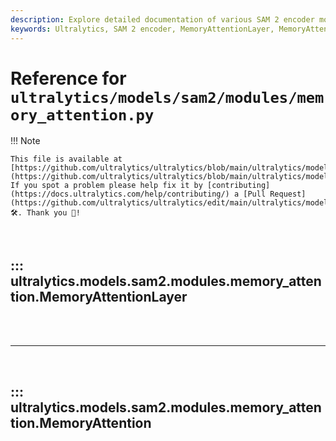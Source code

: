 ```yaml
---
description: Explore detailed documentation of various SAM 2 encoder modules such as MemoryAttentionLayer, MemoryAttention, available in Ultralytics' repository.
keywords: Ultralytics, SAM 2 encoder, MemoryAttentionLayer, MemoryAttention
---
```


# Reference for `ultralytics/models/sam2/modules/memory_attention.py`

!!! Note

    This file is available at [https://github.com/ultralytics/ultralytics/blob/main/ultralytics/models/sam2/modules/memory_attention.py](https://github.com/ultralytics/ultralytics/blob/main/ultralytics/models/sam2/modules/memory_attention.py). If you spot a problem please help fix it by [contributing](https://docs.ultralytics.com/help/contributing/) a [Pull Request](https://github.com/ultralytics/ultralytics/edit/main/ultralytics/models/sam2/modules/memory_attention.py) 🛠️. Thank you 🙏!

<br>

## ::: ultralytics.models.sam2.modules.memory_attention.MemoryAttentionLayer

<br><br><hr><br>

## ::: ultralytics.models.sam2.modules.memory_attention.MemoryAttention

<br><br>
